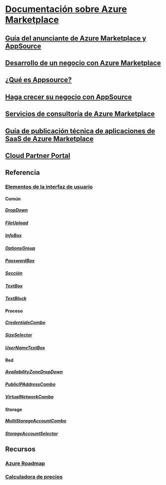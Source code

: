 # [Documentación sobre Azure Marketplace](index.md)
## [Guía del anunciante de Azure Marketplace y AppSource](marketplace-publishers-guide.md)
## [Desarrollo de un negocio con Azure Marketplace](grow-your-business-azure-marketplace.md)
## [¿Qué es Appsource?](marketplace-what-is-appsource.md)
## [Haga crecer su negocio con AppSource](marketplace-grow-your-business-with-appsource.md)
## [Servicios de consultoría de Azure Marketplace](consulting-services.md)
## [Guía de publicación técnica de aplicaciones de SaaS de Azure Marketplace](marketplace-saas-applications-technical-publishing-guide.md)
## [Cloud Partner Portal](./cloud-partner-portal/cloud-partner-portal-what-is-the-cloud-partner-portal.md)
## Referencia
### [Elementos de la interfaz de usuario](../managed-applications/create-uidefinition-elements.md?toc=%2fazure%2fmarketplace%2ftoc.json)
#### Común
##### [DropDown](../managed-applications/microsoft-common-dropdown.md?toc=%2fazure%2fmarketplace%2ftoc.json)
##### [FileUpload](../managed-applications/microsoft-common-fileupload.md?toc=%2fazure%2fmarketplace%2ftoc.json)
##### [InfoBox](../managed-applications/microsoft-common-infobox.md?toc=%2fazure%2fmarketplace%2ftoc.json)
##### [OptionsGroup](../managed-applications/microsoft-common-optionsgroup.md?toc=%2fazure%2fmarketplace%2ftoc.json)
##### [PasswordBox](../managed-applications/microsoft-common-passwordbox.md?toc=%2fazure%2fmarketplace%2ftoc.json)
##### [Sección](../managed-applications/microsoft-common-section.md?toc=%2fazure%2fmarketplace%2ftoc.json)
##### [TextBox](../managed-applications/microsoft-common-textbox.md?toc=%2fazure%2fmarketplace%2ftoc.json)
##### [TextBlock](../managed-applications/microsoft-common-textblock.md?toc=%2fazure%2fmarketplace%2ftoc.json)
#### Proceso
##### [CredentialsCombo](../managed-applications/microsoft-compute-credentialscombo.md?toc=%2fazure%2fmarketplace%2ftoc.json)
##### [SizeSelector](../managed-applications/microsoft-compute-sizeselector.md?toc=%2fazure%2fmarketplace%2ftoc.json)
##### [UserNameTextBox](../managed-applications/microsoft-compute-usernametextbox.md?toc=%2fazure%2fmarketplace%2ftoc.json)
#### Red
##### [AvailabilityZoneDropDown](../managed-applications/microsoft-network-availabilityzonedropdown.md?toc=%2fazure%2fmarketplace%2ftoc.json)
##### [PublicIPAddressCombo](../managed-applications/microsoft-network-publicipaddresscombo.md?toc=%2fazure%2fmarketplace%2ftoc.json)
##### [VirtualNetworkCombo](../managed-applications/microsoft-network-virtualnetworkcombo.md?toc=%2fazure%2fmarketplace%2ftoc.json)
#### Storage
##### [MultiStorageAccountCombo](../managed-applications/microsoft-storage-multistorageaccountcombo.md?toc=%2fazure%2fmarketplace%2ftoc.json)
##### [StorageAccountSelector](../managed-applications/microsoft-storage-storageaccountselector.md?toc=%2fazure%2fmarketplace%2ftoc.json)
## Recursos
### [Azure Roadmap](https://azure.microsoft.com/roadmap/)
### [Calculadora de precios](https://azure.microsoft.com/pricing/calculator/)

